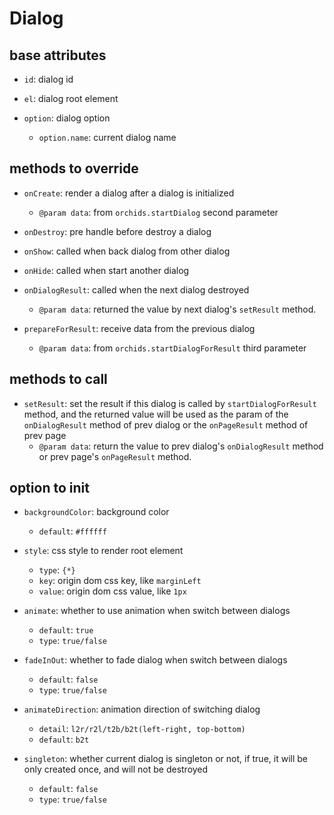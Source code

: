 # Dialog

## base attributes

* `id`: dialog id

* `el`: dialog root element

* `option`: dialog option
    - `option.name`: current dialog name

## methods to override

* `onCreate`: render a dialog after a dialog is initialized
    - `@param data`: from `orchids.startDialog` second parameter

* `onDestroy`: pre handle before destroy a dialog

* `onShow`: called when back dialog from other dialog

* `onHide`: called when start another dialog

* `onDialogResult`: called when the next dialog destroyed
    - `@param data`: returned the value by next dialog's `setResult` method.

* `prepareForResult`: receive data from the previous dialog
    - `@param data`: from `orchids.startDialogForResult` third parameter
    
## methods to call

* `setResult`: set the result if this dialog is called by `startDialogForResult` method, and the returned value will be used as the param of the `onDialogResult` method of prev dialog or the `onPageResult` method of prev page
    - `@param data`: return the value to prev dialog's `onDialogResult` method or prev page's `onPageResult` method.
    
## option to init

* `backgroundColor`: background color
    - `default`: `#ffffff`

* `style`: css style to render root element
    - `type`: `{*}`
    - `key`: origin dom css key, like `marginLeft`
    - `value`: origin dom css value, like `1px`

* `animate`: whether to use animation when switch between dialogs
    - `default`: `true`
    - `type`: `true/false`

* `fadeInOut`: whether to fade dialog when switch between dialogs
    - `default`: `false`
    - `type`: `true/false`

* `animateDirection`: animation direction of switching dialog
    - `detail`: `l2r/r2l/t2b/b2t(left-right, top-bottom)`
    - `default`: `b2t`

* `singleton`: whether current dialog is singleton or not, if true, it will be only created once, and will not be destroyed
    - `default`: `false`
    - `type`: `true/false`
